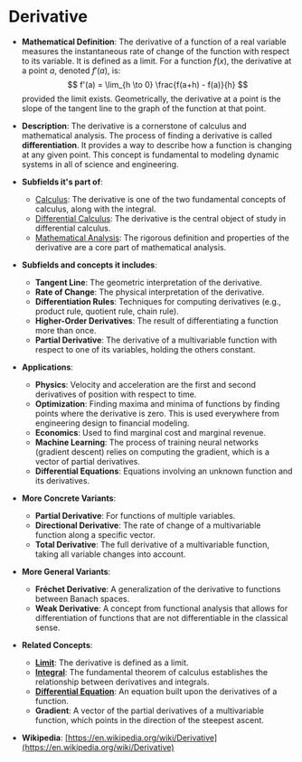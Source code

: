# Derivative

- **Mathematical Definition**: The derivative of a function of a real variable measures the instantaneous rate of change of the function with respect to its variable. It is defined as a limit. For a function $f(x)$, the derivative at a point $a$, denoted $f'(a)$, is:
$$ f'(a) = \lim_{h \to 0} \frac{f(a+h) - f(a)}{h} $$
  provided the limit exists. Geometrically, the derivative at a point is the slope of the tangent line to the graph of the function at that point.

- **Description**: The derivative is a cornerstone of calculus and mathematical analysis. The process of finding a derivative is called **differentiation**. It provides a way to describe how a function is changing at any given point. This concept is fundamental to modeling dynamic systems in all of science and engineering.

- **Subfields it's part of**:
    - [Calculus](https://en.wikipedia.org/wiki/Calculus): The derivative is one of the two fundamental concepts of calculus, along with the integral.
    - [Differential Calculus](https://en.wikipedia.org/wiki/Differential_calculus): The derivative is the central object of study in differential calculus.
    - [Mathematical Analysis](https://en.wikipedia.org/wiki/Mathematical_analysis): The rigorous definition and properties of the derivative are a core part of mathematical analysis.

- **Subfields and concepts it includes**:
    - **Tangent Line**: The geometric interpretation of the derivative.
    - **Rate of Change**: The physical interpretation of the derivative.
    - **Differentiation Rules**: Techniques for computing derivatives (e.g., product rule, quotient rule, chain rule).
    - **Higher-Order Derivatives**: The result of differentiating a function more than once.
    - **Partial Derivative**: The derivative of a multivariable function with respect to one of its variables, holding the others constant.

- **Applications**:
    - **Physics**: Velocity and acceleration are the first and second derivatives of position with respect to time.
    - **Optimization**: Finding maxima and minima of functions by finding points where the derivative is zero. This is used everywhere from engineering design to financial modeling.
    - **Economics**: Used to find marginal cost and marginal revenue.
    - **Machine Learning**: The process of training neural networks (gradient descent) relies on computing the gradient, which is a vector of partial derivatives.
    - **Differential Equations**: Equations involving an unknown function and its derivatives.

- **More Concrete Variants**:
    - **Partial Derivative**: For functions of multiple variables.
    - **Directional Derivative**: The rate of change of a multivariable function along a specific vector.
    - **Total Derivative**: The full derivative of a multivariable function, taking all variable changes into account.

- **More General Variants**:
    - **Fréchet Derivative**: A generalization of the derivative to functions between Banach spaces.
    - **Weak Derivative**: A concept from functional analysis that allows for differentiation of functions that are not differentiable in the classical sense.

- **Related Concepts**:
    - **[Limit](./limit.md)**: The derivative is defined as a limit.
    - **[Integral](./integral.md)**: The fundamental theorem of calculus establishes the relationship between derivatives and integrals.
    - **[Differential Equation](../../applied_mathematics/differential_equations/differential_equation.md)**: An equation built upon the derivatives of a function.
    - **Gradient**: A vector of the partial derivatives of a multivariable function, which points in the direction of the steepest ascent.

- **Wikipedia**: [https://en.wikipedia.org/wiki/Derivative](https://en.wikipedia.org/wiki/Derivative)
